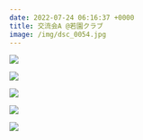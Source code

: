 ```yaml
---
date: 2022-07-24 06:16:37 +0000
title: 交流会A @若園クラブ
image: /img/dsc_0054.jpg
---
```

![](/img/dsc_0857.jpg)

![](/img/dsc_0896.jpg)

![](/img/dsc_0956.jpg)

![](/img/dsc_0099.jpg)

![](/img/dsc_0075.jpg)
